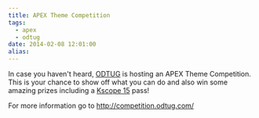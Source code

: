```yaml
---
title: APEX Theme Competition
tags:
  - apex
  - odtug
date: 2014-02-08 12:01:00
alias:
---
```


In case you haven't heard, [ODTUG](http://odtug.com/) is hosting an APEX Theme Competition. This is your chance to show off what you can do and also win some amazing prizes including a [Kscope 15](http://kscope14.com/) pass!

For more information go to&nbsp;http://competition.odtug.com/
